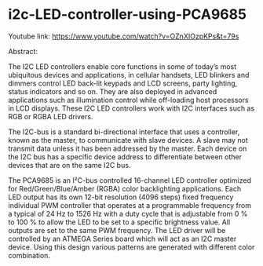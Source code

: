 # i2c-LED-controller-using-PCA9685

Youtube link: https://www.youtube.com/watch?v=OZnXIOzpKPs&t=79s

Abstract:

The I2C LED controllers enable core functions in some of today’s most ubiquitous devices and
applications, in cellular handsets, LED blinkers and dimmers control LED back-lit keypads and LCD
screens, party lighting, status indicators and so on. They are also deployed in advanced applications such
as illumination control while off-loading host processors in LCD displays. These I2C LED controllers work
with I2C interfaces such as RGB or RGBA LED drivers.

The I2C-bus is a standard bi-directional interface that uses a controller, known as the master, to
communicate with slave devices. A slave may not transmit data unless it has been addressed by the
master. Each device on the I2C bus has a specific device address to differentiate between other devices
that are on the same I2C bus.

The PCA9685 is an I²C-bus controlled 16-channel LED controller optimized for Red/Green/Blue/Amber
(RGBA) color backlighting applications. Each LED output has its own 12-bit resolution (4096 steps) fixed
frequency individual PWM controller that operates at a programmable frequency from a typical of 24 Hz
to 1526 Hz with a duty cycle that is adjustable from 0 % to 100 % to allow the LED to be set to a specific
brightness value. All outputs are set to the same PWM frequency. The LED driver will be controlled by an
ATMEGA Series board which will act as an I2C master device.
Using this design various patterns are generated with different color combination.


